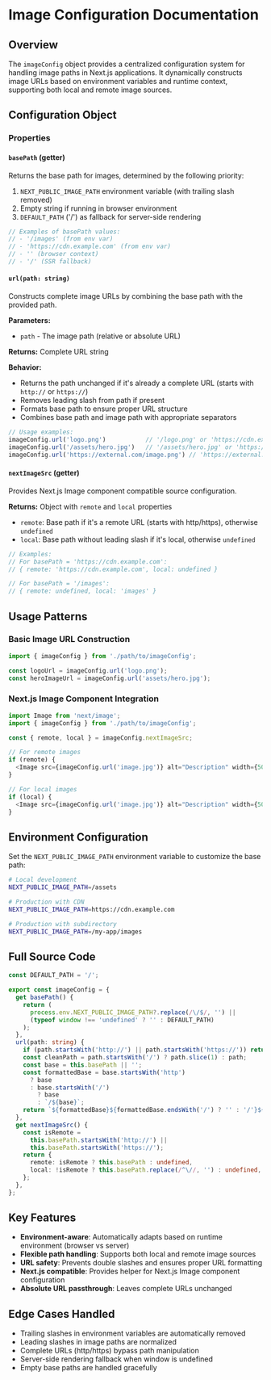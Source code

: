 # Image Configuration Documentation

## Overview

The `imageConfig` object provides a centralized configuration system for handling image paths in Next.js applications. It dynamically constructs image URLs based on environment variables and runtime context, supporting both local and remote image sources.

## Configuration Object

### Properties

#### `basePath` (getter)
Returns the base path for images, determined by the following priority:
1. `NEXT_PUBLIC_IMAGE_PATH` environment variable (with trailing slash removed)
2. Empty string if running in browser environment
3. `DEFAULT_PATH` ('/') as fallback for server-side rendering

```javascript
// Examples of basePath values:
// - '/images' (from env var)
// - 'https://cdn.example.com' (from env var)
// - '' (browser context)
// - '/' (SSR fallback)
```

#### `url(path: string)`
Constructs complete image URLs by combining the base path with the provided path.

**Parameters:**
- `path` - The image path (relative or absolute URL)

**Returns:** Complete URL string

**Behavior:**
- Returns the path unchanged if it's already a complete URL (starts with `http://` or `https://`)
- Removes leading slash from path if present
- Formats base path to ensure proper URL structure
- Combines base path and image path with appropriate separators

```javascript
// Usage examples:
imageConfig.url('logo.png')           // '/logo.png' or 'https://cdn.example.com/logo.png'
imageConfig.url('/assets/hero.jpg')   // '/assets/hero.jpg' or 'https://cdn.example.com/assets/hero.jpg'
imageConfig.url('https://external.com/image.png') // 'https://external.com/image.png'
```

#### `nextImageSrc` (getter)
Provides Next.js Image component compatible source configuration.

**Returns:** Object with `remote` and `local` properties
- `remote`: Base path if it's a remote URL (starts with http/https), otherwise `undefined`
- `local`: Base path without leading slash if it's local, otherwise `undefined`

```javascript
// Examples:
// For basePath = 'https://cdn.example.com':
// { remote: 'https://cdn.example.com', local: undefined }

// For basePath = '/images':
// { remote: undefined, local: 'images' }
```

## Usage Patterns

### Basic Image URL Construction
```javascript
import { imageConfig } from './path/to/imageConfig';

const logoUrl = imageConfig.url('logo.png');
const heroImageUrl = imageConfig.url('assets/hero.jpg');
```

### Next.js Image Component Integration
```javascript
import Image from 'next/image';
import { imageConfig } from './path/to/imageConfig';

const { remote, local } = imageConfig.nextImageSrc;

// For remote images
if (remote) {
  <Image src={imageConfig.url('image.jpg')} alt="Description" width={500} height={300} />
}

// For local images
if (local) {
  <Image src={imageConfig.url('image.jpg')} alt="Description" width={500} height={300} />
}
```

## Environment Configuration

Set the `NEXT_PUBLIC_IMAGE_PATH` environment variable to customize the base path:

```bash
# Local development
NEXT_PUBLIC_IMAGE_PATH=/assets

# Production with CDN
NEXT_PUBLIC_IMAGE_PATH=https://cdn.example.com

# Production with subdirectory
NEXT_PUBLIC_IMAGE_PATH=/my-app/images
```

## Full Source Code

```typescript
const DEFAULT_PATH = '/';

export const imageConfig = {
  get basePath() {
    return (
      process.env.NEXT_PUBLIC_IMAGE_PATH?.replace(/\/$/, '') ||
      (typeof window !== 'undefined' ? '' : DEFAULT_PATH)
    );
  },
  url(path: string) {
    if (path.startsWith('http://') || path.startsWith('https://')) return path;
    const cleanPath = path.startsWith('/') ? path.slice(1) : path;
    const base = this.basePath || '';
    const formattedBase = base.startsWith('http')
      ? base
      : base.startsWith('/')
        ? base
        : `/${base}`;
    return `${formattedBase}${formattedBase.endsWith('/') ? '' : '/'}${cleanPath}`;
  },
  get nextImageSrc() {
    const isRemote =
      this.basePath.startsWith('http://') ||
      this.basePath.startsWith('https://');
    return {
      remote: isRemote ? this.basePath : undefined,
      local: !isRemote ? this.basePath.replace(/^\//, '') : undefined,
    };
  },
};
```

## Key Features

- **Environment-aware**: Automatically adapts based on runtime environment (browser vs server)
- **Flexible path handling**: Supports both local and remote image sources
- **URL safety**: Prevents double slashes and ensures proper URL formatting
- **Next.js compatible**: Provides helper for Next.js Image component configuration
- **Absolute URL passthrough**: Leaves complete URLs unchanged

## Edge Cases Handled

- Trailing slashes in environment variables are automatically removed
- Leading slashes in image paths are normalized
- Complete URLs (http/https) bypass path manipulation
- Server-side rendering fallback when window is undefined
- Empty base paths are handled gracefully
